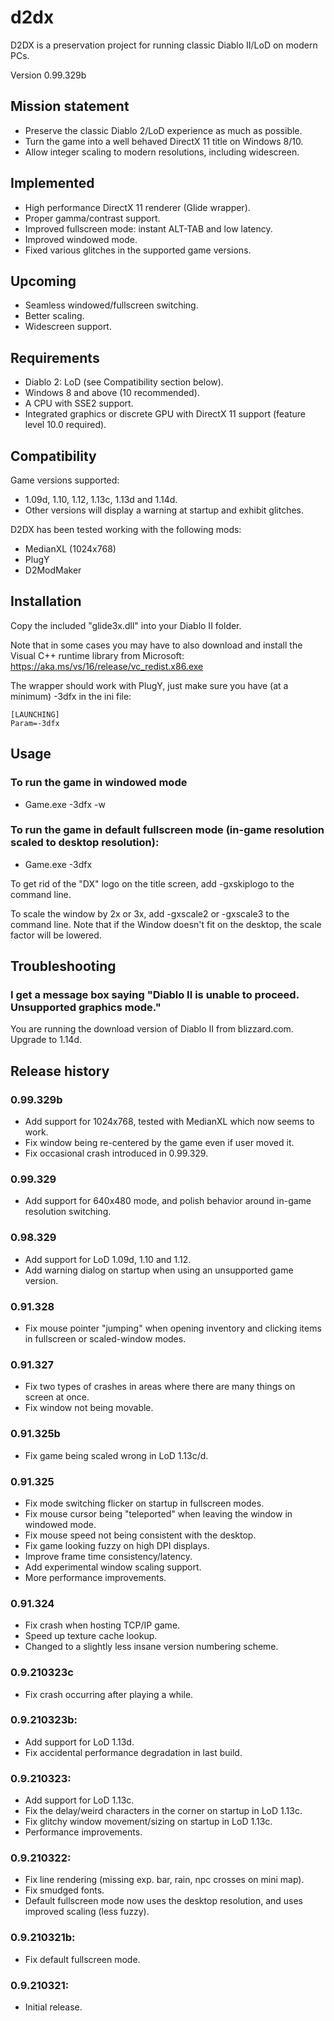 # d2dx
D2DX is a preservation project for running classic Diablo II/LoD on modern PCs. 

Version 0.99.329b

## Mission statement
  - Preserve the classic Diablo 2/LoD experience as much as possible.
  - Turn the game into a well behaved DirectX 11 title on Windows 8/10.
  - Allow integer scaling to modern resolutions, including widescreen.

## Implemented
  - High performance DirectX 11 renderer (Glide wrapper).
  - Proper gamma/contrast support.
  - Improved fullscreen mode: instant ALT-TAB and low latency.
  - Improved windowed mode.
  - Fixed various glitches in the supported game versions.

## Upcoming
  - Seamless windowed/fullscreen switching. 
  - Better scaling.
  - Widescreen support.

## Requirements
  - Diablo 2: LoD (see Compatibility section below).
  - Windows 8 and above (10 recommended).
  - A CPU with SSE2 support.
  - Integrated graphics or discrete GPU with DirectX 11 support (feature level 10.0 required).

## Compatibility
Game versions supported:
  - 1.09d, 1.10, 1.12, 1.13c, 1.13d and 1.14d.
  - Other versions will display a warning at startup and exhibit glitches.

D2DX has been tested working with the following mods:
  - MedianXL (1024x768)
  - PlugY
  - D2ModMaker

## Installation
  Copy the included "glide3x.dll" into your Diablo II folder.
  
  Note that in some cases you may have to also download and install the Visual C++ runtime library from Microsoft: https://aka.ms/vs/16/release/vc_redist.x86.exe

  The wrapper should work with PlugY, just make sure you have (at a minimum) -3dfx in the ini file:
  ```
  [LAUNCHING]
  Param=-3dfx
  ```
## Usage
### To run the game in windowed mode
- Game.exe -3dfx -w

### To run the game in default fullscreen mode (in-game resolution scaled to desktop resolution):
- Game.exe -3dfx

To get rid of the "DX" logo on the title screen, add -gxskiplogo to the command line.

To scale the window by 2x or 3x, add -gxscale2 or -gxscale3 to the command line. Note that if the Window doesn't fit on the desktop, the scale factor will be lowered.

## Troubleshooting

### I get a message box saying "Diablo II is unable to proceed. Unsupported graphics mode."
  You are running the download version of Diablo II from blizzard.com. Upgrade to 1.14d.

## Release history

### 0.99.329b
  - Add support for 1024x768, tested with MedianXL which now seems to work.
  - Fix window being re-centered by the game even if user moved it.
  - Fix occasional crash introduced in 0.99.329.

### 0.99.329
  - Add support for 640x480 mode, and polish behavior around in-game resolution switching.

### 0.98.329
  - Add support for LoD 1.09d, 1.10 and 1.12.
  - Add warning dialog on startup when using an unsupported game version.

### 0.91.328
  - Fix mouse pointer "jumping" when opening inventory and clicking items in fullscreen or scaled-window modes.

### 0.91.327
  - Fix two types of crashes in areas where there are many things on screen at once.
  - Fix window not being movable.

### 0.91.325b
  - Fix game being scaled wrong in LoD 1.13c/d.

### 0.91.325
  - Fix mode switching flicker on startup in fullscreen modes.
  - Fix mouse cursor being "teleported" when leaving the window in windowed mode.
  - Fix mouse speed not being consistent with the desktop.
  - Fix game looking fuzzy on high DPI displays.
  - Improve frame time consistency/latency.
  - Add experimental window scaling support.
  - More performance improvements.

### 0.91.324
  - Fix crash when hosting TCP/IP game.
  - Speed up texture cache lookup.
  - Changed to a slightly less insane version numbering scheme.

### 0.9.210323c
  - Fix crash occurring after playing a while.

### 0.9.210323b:
  - Add support for LoD 1.13d.
  - Fix accidental performance degradation in last build.

### 0.9.210323:
  - Add support for LoD 1.13c.
  - Fix the delay/weird characters in the corner on startup in LoD 1.13c.
  - Fix glitchy window movement/sizing on startup in LoD 1.13c.
  - Performance improvements.

### 0.9.210322:
  - Fix line rendering (missing exp. bar, rain, npc crosses on mini map).
  - Fix smudged fonts.
  - Default fullscreen mode now uses the desktop resolution, and uses improved scaling (less fuzzy).

### 0.9.210321b:
  - Fix default fullscreen mode.

### 0.9.210321:
  - Initial release.
